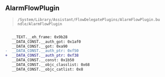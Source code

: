 ## AlarmFlowPlugin

> `/System/Library/Assistant/FlowDelegatePlugins/AlarmFlowPlugin.bundle/AlarmFlowPlugin`

```diff

   __TEXT.__eh_frame: 0x9b28
   __DATA_CONST.__auth_got: 0x1af0
   __DATA_CONST.__got: 0xa90
-  __DATA_CONST.__auth_ptr: 0xf50
+  __DATA_CONST.__auth_ptr: 0xf38
   __DATA_CONST.__const: 0x1b50
   __DATA_CONST.__objc_classlist: 0x68
   __DATA_CONST.__objc_catlist: 0x8

```
